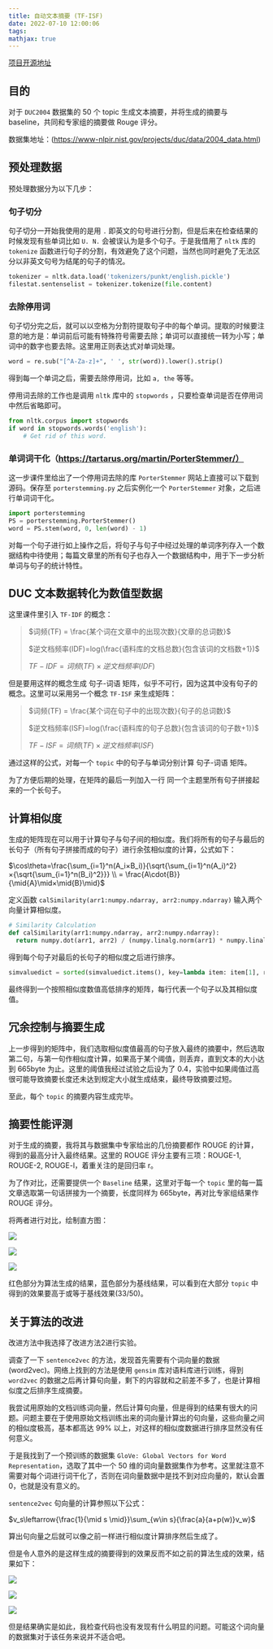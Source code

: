 ```yaml
---
title: 自动文本摘要 (TF-ISF)
date: 2022-07-10 12:00:06
tags:
mathjax: true
---
```


[项目开源地址](https://github.com/1099255210/Auto-Text-Summarization-Based-on-TF-ISF)

## 目的

对于 `DUC2004` 数据集的 50 个 topic 生成文本摘要，并将生成的摘要与 baseline，共同和专家组的摘要做 Rouge 评分。

数据集地址：(https://www-nlpir.nist.gov/projects/duc/data/2004_data.html)

## 预处理数据

预处理数据分为以下几步：

### 句子切分

句子切分一开始我使用的是用 `.` 即英文的句号进行分割，但是后来在检查结果的时候发现有些单词比如 `U. N.` 会被误认为是多个句子。于是我借用了 `nltk` 库的 `tokenize` 函数进行句子的分割，有效避免了这个问题，当然也同时避免了无法区分以非英文句号为结尾的句子的情况。

```python
tokenizer = nltk.data.load('tokenizers/punkt/english.pickle')
filestat.sentenselist = tokenizer.tokenize(file.content)
```

### 去除停用词

句子切分完之后，就可以以空格为分割符提取句子中的每个单词。提取的时候要注意的地方是：单词前后可能有特殊符号需要去除；单词可以直接统一转为小写；单词中的数字也要去除。这里用正则表达式对单词处理。

```python
word = re.sub("[^A-Za-z]+", ' ', str(word)).lower().strip()
```

得到每一个单词之后，需要去除停用词，比如 `a, the` 等等。

停用词去除的工作也是调用 `nltk` 库中的 `stopwords` ，只要检查单词是否在停用词中然后省略即可。

```python
from nltk.corpus import stopwords
if word in stopwords.words('english'):
    # Get rid of this word.
```

### 单词词干化（https://tartarus.org/martin/PorterStemmer/）

 这一步课件里给出了一个停用词去除的库 `PorterStemmer` 网站上直接可以下载到源码。保存至 `porterstemming.py` 之后实例化一个 `PorterStemmer` 对象，之后进行单词词干化。

```python
import porterstemming
PS = porterstemming.PorterStemmer()
word = PS.stem(word, 0, len(word) - 1)
```

对每一个句子进行如上操作之后，将句子与句子中经过处理的单词序列存入一个数据结构中待使用；每篇文章里的所有句子也存入一个数据结构中，用于下一步分析单词与句子的统计特性。

## DUC 文本数据转化为数值型数据

这里课件里引入 `TF-IDF` 的概念：

> $词频(TF) = \frac{某个词在文章中的出现次数}{文章的总词数}$
>
> $逆文档频率(IDF)=log(\frac{语料库的文档总数}{包含该词的文档数+1})$
>
> $TF-IDF=词频(TF)×逆文档频率(IDF)$

但是要用这样的概念生成 句子-词语 矩阵，似乎不可行，因为这其中没有句子的概念。这里可以采用另一个概念 `TF-ISF` 来生成矩阵：

> $词频(TF) = \frac{某个词在句子中的出现次数}{句子的总词数}$
>
> $逆文档频率(ISF)=log(\frac{语料库的句子总数}{包含该词的句子数+1})$
>
> $TF-ISF=词频(TF)×逆文档频率(ISF)$

通过这样的公式，对每一个 `topic` 中的句子与单词分别计算 句子-词语 矩阵。

为了方便后期的处理，在矩阵的最后一列加入一行 同一个主题里所有句子拼接起来的一个长句子。

## 计算相似度

生成的矩阵现在可以用于计算句子与句子间的相似度。我们将所有的句子与最后的长句子（所有句子拼接而成的句子）进行余弦相似度的计算，公式如下：

$\cos\theta=\frac{\sum_{i=1}^n(A_i×B_i)}{\sqrt{\sum_{i=1}^n(A_i)^2}×{\sqrt{\sum_{i=1}^n(B_i)^2}}} \\ = \frac{A\cdot{B}}{\mid{A}\mid×\mid{B}\mid}$

定义函数 `calSimilarity(arr1:numpy.ndarray, arr2:numpy.ndarray)` 输入两个向量计算相似度。

```python
# Similarity Calculation
def calSimilarity(arr1:numpy.ndarray, arr2:numpy.ndarray):
  return numpy.dot(arr1, arr2) / (numpy.linalg.norm(arr1) * numpy.linalg.norm(arr2))
```

得到每个句子对最后的长句子的相似度之后进行排序。

```python
simvaluedict = sorted(simvaluedict.items(), key=lambda item: item[1], reverse=True)
```

最终得到一个按照相似度数值高低排序的矩阵，每行代表一个句子以及其相似度值。

## 冗余控制与摘要生成

上一步得到的矩阵中，我们选取相似度值最高的句子放入最终的摘要中，然后选取第二句，与第一句作相似度计算，如果高于某个阈值，则丢弃，直到文本的大小达到 665byte 为止。这里的阈值我经过试验之后设为了 0.4，实验中如果阈值过高很可能导致摘要长度还未达到规定大小就生成结束，最终导致摘要过短。

至此，每个 `topic` 的摘要内容生成完毕。

## 摘要性能评测

对于生成的摘要，我将其与数据集中专家给出的几份摘要都作 ROUGE 的计算，得到的最高分计入最终结果。这里的 ROUGE 评分主要有三项：ROUGE-1, ROUGE-2, ROUGE-l，着重关注的是回归率 r。

为了作对比，还需要提供一个 `Baseline` 结果，这里对于每一个 `topic` 里的每一篇文章选取第一句话拼接为一个摘要，长度同样为 665byte，再对比专家组结果作 ROUGE 评分。

将两者进行对比，绘制直方图：

![](https://cdn.jsdelivr.net/gh/1099255210/blogimgrepo@main/img/rouge-1.png)

![](https://cdn.jsdelivr.net/gh/1099255210/blogimgrepo@main/img/rouge-2.png)

![](https://cdn.jsdelivr.net/gh/1099255210/blogimgrepo@main/img/rouge-l.png)



红色部分为算法生成的结果，蓝色部分为基线结果，可以看到在大部分 `topic` 中得到的效果要高于或等于基线效果(33/50)。

## 关于算法的改进

改进方法中我选择了改进方法2进行实验。

调查了一下 `sentence2vec` 的方法，发现首先需要有个词向量的数据 (word2vec)。网络上找到的方法是使用 `gensim` 库对语料库进行训练，得到 `word2vec` 的数据之后再计算句向量，剩下的内容就和之前差不多了，也是计算相似度之后排序生成摘要。

我尝试用原始的文档训练词向量，然后计算句向量，但是得到的结果有很大的问题。问题主要在于使用原始文档训练出来的词向量计算出的句向量，这些向量之间的相似度极高，基本都高达 99% 以上，对这样的相似度数据进行排序显然没有任何意义。

于是我找到了一个预训练的数据集 `GloVe: Global Vectors for Word Representation`，选取了其中一个 50 维的词向量数据集作为参考。这里就注意不需要对每个词进行词干化了，否则在词向量数据中是找不到对应向量的，默认会置0，也就是没有意义的。

`sentence2vec` 句向量的计算参照以下公式：

$v_s\leftarrow{\frac{1}{\mid s \mid}}\sum_{w\in s}{\frac{a}{a+p(w)}v_w}$

算出句向量之后就可以像之前一样进行相似度计算排序然后生成了。

但是令人意外的是这样生成的摘要得到的效果反而不如之前的算法生成的效果，结果如下：

![](https://cdn.jsdelivr.net/gh/1099255210/blogimgrepo@main/img/srouge-1.png)

![](https://cdn.jsdelivr.net/gh/1099255210/blogimgrepo@main/img/srouge-2.png)

![](https://cdn.jsdelivr.net/gh/1099255210/blogimgrepo@main/img/srouge-l.png)


但是结果确实是如此，我检查代码也没有发现有什么明显的问题。可能这个词向量的数据集对于该任务来说并不适合吧。